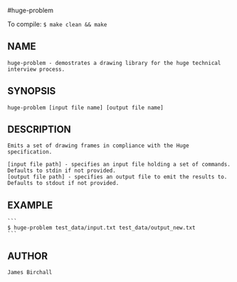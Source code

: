 #huge-problem

To compile:
    ```
    $ make clean && make
    ```

## NAME
    huge-problem - demostrates a drawing library for the huge technical interview process.

## SYNOPSIS
    huge-problem [input file name] [output file name]

## DESCRIPTION
    Emits a set of drawing frames in compliance with the Huge specification.

    [input file path] - specifies an input file holding a set of commands. Defaults to stdin if not provided.
    [output file path] - specifies an output file to emit the results to.  Defaults to stdout if not provided.

## EXAMPLE
    ```
    $ huge-problem test_data/input.txt test_data/output_new.txt
    ```

## AUTHOR
    James Birchall

